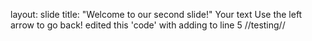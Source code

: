 layout: slide
title: "Welcome to our second slide!"
Your text
Use the left arrow to go back!
edited this 'code' with adding to line 5 //testing//
